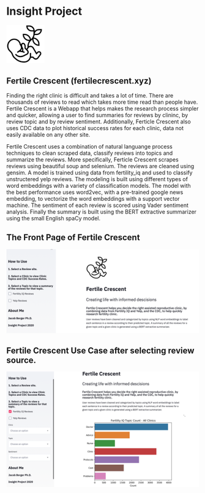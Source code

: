 # Insight Project

<img src="https://github.com/jberger1221/Insight/blob/master/streamlitapp/Logo.png" width="100">

## Fertile Crescent (fertilecrescent.xyz)


Finding the right clinic is difficult and takes a lot of time. There are thousands of reviews to read which takes more time read than people have. Fertile Crescent is a Webapp that helps makes the research process simpler and quicker, allowing a user to find summaries for reviews by clininc, by review topic and by review sentiment. Additionally, Ferticle Crescent also uses CDC data to plot historical success rates for each clinic, data not easily available on any other site.

Fertile Crescent uses a combination of natural languange process techniques to clean scraped data, classify reviews into topics and summarize the reviews. More specifically, Ferticle Crescent scrapes reviews using beautiful soup and selenium. The reviews are cleaned using gensim. A model is trained using data from fertility_iq and used to classify unstructered yelp reviews. The modeling is built using different types of word embeddings with a variety of classification models. The model with the best performance uses word2vec, with a pre-trained google news embedding, to vectorize the word embeddings with a support vector machine. The sentiment of each review is scored using Vader sentiment analysis. Finally the summary is built using the BERT extractive summarizer using the small English spaCy model.

## The Front Page of Fertile Crescent
<img src="https://github.com/jberger1221/Insight/blob/master/streamlitapp/Screen Shot 2020-07-09 at 10.31.44 AM.png" width="1000">

## Fertile Crescent Use Case after selecting review source.
<img src="https://github.com/jberger1221/Insight/blob/master/streamlitapp/Screen Shot 2020-07-09 at 10.32.26 AM.png" width="1000"> 
